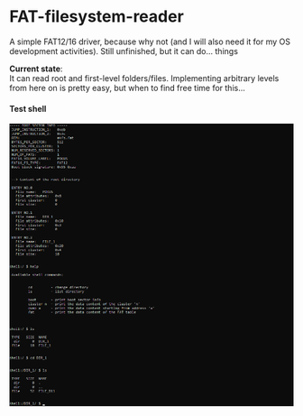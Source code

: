 # FAT-filesystem-reader
A simple FAT12/16 driver, because why not (and I will also need it for my OS development activities). Still unfinished, but it can do... things

**Current state**:  
It can read root and first-level folders/files. Implementing arbitrary levels from here on is pretty easy, but when to find free time for this...

#### Test shell
![Test shell](/docu/test_shell.png?raw=true "Test shell")
